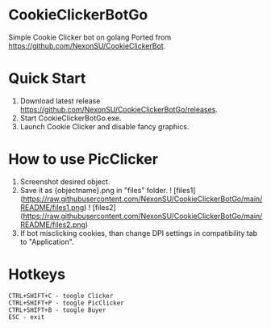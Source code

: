 # CookieClickerBotGo
Simple Cookie Clicker bot on golang
Ported from https://github.com/NexonSU/CookieClickerBot.

# Quick Start
1) Download latest release https://github.com/NexonSU/CookieClickerBotGo/releases.
2) Start CookieClickerBotGo.exe.
3) Launch Cookie Clicker and disable fancy graphics.

# How to use PicClicker
1) Screenshot desired object.
2) Save it as {objectname}.png in "files" folder.
! [files1] (https://raw.githubusercontent.com/NexonSU/CookieClickerBotGo/main/README/files1.png) ! [files2] (https://raw.githubusercontent.com/NexonSU/CookieClickerBotGo/main/README/files2.png)
3) If bot misclicking cookies, than change DPI settings in compatibility tab to "Application".

# Hotkeys
```
CTRL+SHIFT+C - toogle Clicker
CTRL+SHIFT+P - toogle PicClicker
CTRL+SHIFT+B - toogle Buyer
ESC - exit
```